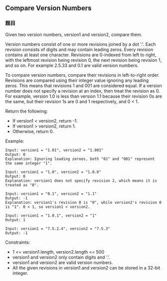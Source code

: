 ## Compare Version Numbers

### 题目
Given two version numbers, version1 and version2, compare them.

Version numbers consist of one or more revisions joined by a dot '.'. Each revision consists of digits and may contain leading zeros.
Every revision contains at least one character. Revisions are 0-indexed from left to right, 
with the leftmost revision being revision 0, the next revision being revision 1, and so on. 
For example 2.5.33 and 0.1 are valid version numbers.

To compare version numbers, compare their revisions in left-to-right order. 
Revisions are compared using their integer value ignoring any leading zeros. 
This means that revisions 1 and 001 are considered equal. 
If a version number does not specify a revision at an index, then treat the revision as 0. 
For example, version 1.0 is less than version 1.1 because their revision 0s are the same, 
but their revision 1s are 0 and 1 respectively, and 0 < 1.

Return the following:
* If version1 < version2, return -1.
* If version1 > version2, return 1.
* Otherwise, return 0.

Example:
```
Input: version1 = "1.01", version2 = "1.001"
Output: 0
Explanation: Ignoring leading zeroes, both "01" and "001" represent the same integer "1".

Input: version1 = "1.0", version2 = "1.0.0"
Output: 0
Explanation: version1 does not specify revision 2, which means it is treated as "0".

Input: version1 = "0.1", version2 = "1.1"
Output: -1
Explanation: version1's revision 0 is "0", while version2's revision 0 is "1". 0 < 1, so version1 < version2.

Input: version1 = "1.0.1", version2 = "1"
Output: 1

Input: version1 = "7.5.2.4", version2 = "7.5.3"
Output: -1
```

Constraints:
* 1 <= version1.length, version2.length <= 500
* version1 and version2 only contain digits and '.'.
* version1 and version2 are valid version numbers.
* All the given revisions in version1 and version2 can be stored in a 32-bit integer.